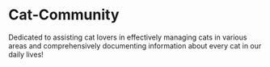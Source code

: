 # Cat-Community
Dedicated to assisting cat lovers in effectively managing cats in various areas and comprehensively documenting information about every cat in our daily lives!
